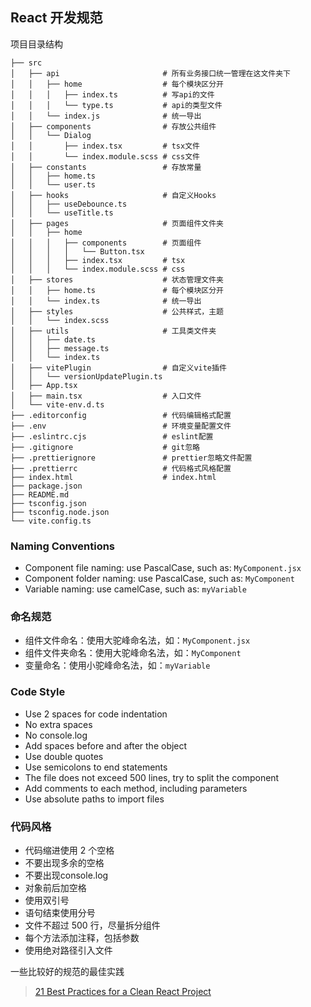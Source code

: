 ## React 开发规范

项目目录结构

```
├── src
│   ├── api                       # 所有业务接口统一管理在这文件夹下
│   │   ├── home                  # 每个模块区分开
│   │   │   ├── index.ts          # 写api的文件
│   │   │   └── type.ts           # api的类型文件
│   │   └── index.js              # 统一导出
│   ├── components                # 存放公共组件
│   │   └── Dialog                
│   │       ├── index.tsx         # tsx文件
│   │       └── index.module.scss # css文件
│   ├── constants                 # 存放常量
│   │   ├── home.ts               
│   │   └── user.ts             
│   ├── hooks                     # 自定义Hooks
│   │   ├── useDebounce.ts               
│   │   └── useTitle.ts             
│   ├── pages                     # 页面组件文件夹
│   │   ├── home               
│   │   │   ├── components        # 页面组件
│   │   │   │   └── Button.tsx    
│   │   │   ├── index.tsx         # tsx
│   │   │   └── index.module.scss # css
│   ├── stores                    # 状态管理文件夹
│   │   ├── home.ts               # 每个模块区分开
│   │   └── index.ts              # 统一导出
│   ├── styles                    # 公共样式，主题
│   │   └── index.scss            
│   ├── utils                     # 工具类文件夹
│   │   ├── date.ts               
│   │   ├── message.ts            
│   │   └── index.ts              
│   ├── vitePlugin                # 自定义vite插件
│   │   └── versionUpdatePlugin.ts           
│   ├── App.tsx                   
│   ├── main.tsx                  # 入口文件
│   └── vite-env.d.ts                
├── .editorconfig                 # 代码编辑格式配置
├── .env                          # 环境变量配置文件
├── .eslintrc.cjs                 # eslint配置
├── .gitignore                    # git忽略
├── .prettierignore               # prettier忽略文件配置
├── .prettierrc                   # 代码格式风格配置
├── index.html                    # index.html
├── package.json
├── README.md
├── tsconfig.json
├── tsconfig.node.json
└── vite.config.ts
```

### Naming Conventions

- Component file naming: use PascalCase, such as: `MyComponent.jsx`
- Component folder naming: use PascalCase, such as: `MyComponent`
- Variable naming: use camelCase, such as: `myVariable`

### 命名规范

- 组件文件命名：使用大驼峰命名法，如：`MyComponent.jsx`
- 组件文件夹命名：使用大驼峰命名法，如：`MyComponent`
- 变量命名：使用小驼峰命名法，如：`myVariable`

### Code Style

- Use 2 spaces for code indentation
- No extra spaces
- No console.log
- Add spaces before and after the object
- Use double quotes
- Use semicolons to end statements
- The file does not exceed 500 lines, try to split the component
- Add comments to each method, including parameters
- Use absolute paths to import files

### 代码风格

- 代码缩进使用 2 个空格
- 不要出现多余的空格
- 不要出现console.log
- 对象前后加空格
- 使用双引号
- 语句结束使用分号
- 文件不超过 500 行，尽量拆分组件
- 每个方法添加注释，包括参数
- 使用绝对路径引入文件

一些比较好的规范的最佳实践
> [21 Best Practices for a Clean React Project](https://dev.to/mohammadfaisal/21-best-practices-for-a-clean-react-project-jdf)


